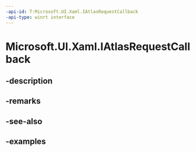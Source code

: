```yaml
---
-api-id: T:Microsoft.UI.Xaml.IAtlasRequestCallback
-api-type: winrt interface
---
```


# Microsoft.UI.Xaml.IAtlasRequestCallback

<!--
public interface IAtlasRequestCallback
-->


## -description

## -remarks

## -see-also

## -examples


